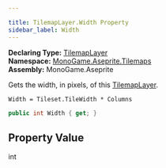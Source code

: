 ```yaml
---

title: TilemapLayer.Width Property
sidebar_label: Width
---
```

**Declaring Type:** [TilemapLayer](../)  
**Namespace:** [MonoGame.Aseprite.Tilemaps](../../)  
**Assembly:** MonoGame.Aseprite

Gets the width, in pixels, of this [TilemapLayer](../).

```
Width = Tileset.TileWidth * Columns
```
```csharp
public int Width { get; }
```

## Property Value

int


